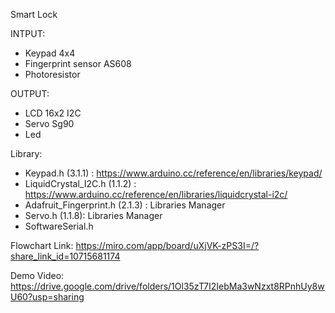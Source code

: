 Smart Lock

INTPUT: 
- Keypad 4x4
- Fingerprint sensor AS608
- Photoresistor

OUTPUT:
- LCD 16x2 I2C
- Servo Sg90
- Led

Library:
- Keypad.h (3.1.1) : https://www.arduino.cc/reference/en/libraries/keypad/
- LiquidCrystal_I2C.h (1.1.2) : https://www.arduino.cc/reference/en/libraries/liquidcrystal-i2c/
- Adafruit_Fingerprint.h (2.1.3) : Libraries Manager
- Servo.h (1.1.8): Libraries Manager
- SoftwareSerial.h

Flowchart Link: https://miro.com/app/board/uXjVK-zPS3I=/?share_link_id=10715681174

Demo Video: https://drive.google.com/drive/folders/1Ol35zT7I2IebMa3wNzxt8RPnhUy8wU60?usp=sharing
